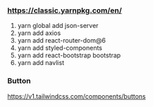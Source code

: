 ### https://classic.yarnpkg.com/en/

1. yarn global add json-server
2. yarn add axios
3. yarn add react-router-dom@6
4. yarn add styled-components
5. yarn add react-bootstrap bootstrap
6. yarn add navlist

### Button

https://v1.tailwindcss.com/components/buttons
